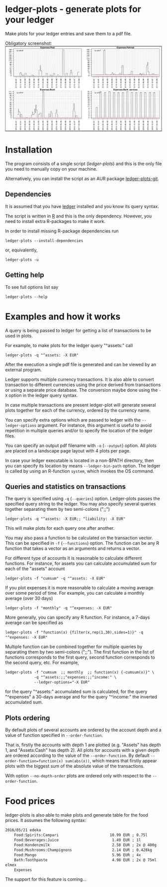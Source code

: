 # ledger-plots - generate plots for your ledger

Make plots for your ledger entries and save them to a pdf file.

Obligatory screenshot:
![plot of some expenses account](screenshot.jpg?raw=true)

# Installation

The program consists of a single script (*ledger-plots*) and this is
the only file you need to manually copy on your machine.

Alternatively, you can install the script as an AUR
package
[ledger-plots-git](https://aur.archlinux.org/packages/ledger-plots-git/).

## Dependencies

It is assumed that you have [ledger](http://ledger-cli.org/) installed
and you know its query syntax.

The script is written in [R](https://www.r-project.org/) and this is
the only dependency. However, you need to install extra R-packages to
make it work.

In order to install missing R-package dependencies run
```
ledger-plots --install-dependencies
```
or, equivalently,
```
ledger-plots -u
```

## Getting help

To see full options list say
```
ledger-plots --help
```

# Examples and how it works

A query is being passed to ledger for getting a list of transactions
to be used in plots.

For example, to make plots for the ledger query "^assets:" call
```
ledger-plots -q "^assets: -X EUR"
```
After the execution a single pdf file is generated and can be viewed
by an external program.

Ledger supports multiple currency transactions. It is also able to
convert transaction to different currencies using the price derived
from transactions or using a separate price database. The conversion
maybe done using the `-X` option in the ledger query syntax.

In case multiple transactions are present ledger-plot will generate
several plots together for each of the currency, ordered by the
currency name.

You can specify extra options which are passed to ledger with the
`--ledger-options` argument. For instance, this argument is useful to
avoid repetition in multiple queries and/or to specify the location of
the ledger files.

You can specify an output pdf filename with `-o` (`--output`)
option. All plots are placed on a landscape page layout with 4 plots
per page.

In case your ledger executable is located in a non-$PATH directory,
then you can specify its location by means `--ledger-bin-path`
option. The ledger is called by using an R-function `system`, which
invokes the OS command.

## Queries and statistics on transactions

The query is specified using `-q` (`--queries`) option. Ledger-plots
passes the specified query string to the ledger. You may also specify
several queries together separating them by two semi-colons (";;")
```
ledger-plots -q "^assets: -X EUR;; ^liability: -X EUR"
```
This will
make plots for each query one after another.

You may also pass a function to be calculated on the transaction
vector. This can be specified in `-f` (`--functions`) option. The
function can be any R function that takes a vector as an arguments and
returns a vector.

For different type of accounts it is reasonable to calculate different
functions. For instance, for assets you can calculate accumulated sum
for each of the "assets" account
```
ledger-plots -f "cumsum" -q "^assets: -X EUR"
```

If you plot expenses it is more reasonable to calculate a moving
average over some period of time. For example, you can calculate a
monthly average (over 30 days)
```
ledger-plots -f "monthly" -q "^expenses: -X EUR"
```

More generally, you can specify any R function. For instance, a 7-days
average can be specified as

```
ledger-plots -f "function(x) {filter(x,rep(1,30),sides=1)}" -q "^expenses: -X EUR"
```

Multiple function can be combined together for multiple queries by
separating them by two semi-colons (";;"). The first function in
the list of functions corresponds to the first query, second function
corresponds to the second query, etc. For example,
```
ledger-plots -f "cumsum  ;; monthly  ;; function(x) {-cumsum(x)}" \
             -q "^assets:;;^expenses:;;^income:" \
             --ledger-options="-X EUR"
```
for the query "^assets:" accumulated sum is calculated, for the query
"^expenses" a 30-days average and for the query "^income:" the
inverted accumulated sum.

## Plots ordering

By default plots of several accounts are ordered by the account depth
and a value of function specified in `--order-function`.

That is, firstly the accounts with depth 1 are plotted (e.g. "Assets"
has depth 1, and "Assets:Cash" has depth 2). All plots for accounts
with a given depth are ordered according to the value of the
`--order-function`. By default `--order-function=function(x)
sum(abs(x))`, which means that firstly appear plots with the biggest
sum of the absolute value of the transactions.

With option `--no-depth-order` plots are ordered only with respect to
the `--order-function`.

# Food prices

ledger-plots is also able to make plots and generate table for the
food prices. It assumes the following syntax:
```
2016/05/21 edeka
    Food:Spirits:Campari                       10.99 EUR ; 0.75l
    Food:Beverages:Juice                        1.49 EUR ; 1l
    Food:Kondenzmilk                            2.58 EUR ; 2x @ 400g
    Food:Mushrooms:Champignons                  2.14 EUR ; 0.428kg
    Food:Mango                                  5.96 EUR ; 4x
    Bath:Toothpaste                             4.98 EUR ; 2x @ 75ml elmex
    Expenses
```

The support for this feature is coming...

